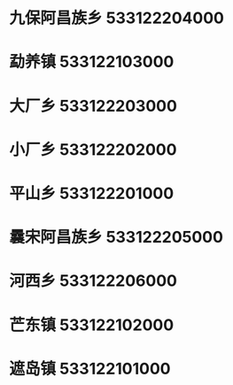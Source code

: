 # 九保阿昌族乡 533122204000
# 勐养镇 533122103000
# 大厂乡 533122203000
# 小厂乡 533122202000
# 平山乡 533122201000
# 曩宋阿昌族乡 533122205000
# 河西乡 533122206000
# 芒东镇 533122102000
# 遮岛镇 533122101000
